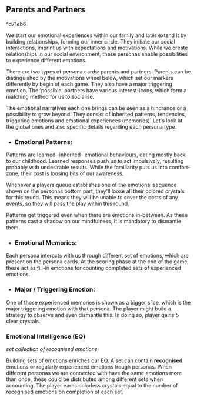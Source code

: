 ## Parents and Partners 
^d71eb6

We start our emotional experiences within our family and later extend it by building relationships, forming our inner circle. They initiate our social interactions, imprint us with expectations and motivations. While we create relationships in our social environment, these personas enable possibilities to experience different emotions. 

There are two types of persona cards: parents and partners. Parents can be distinguished by the motivations wheel below, which set our markers differently by begin of each game. They also have a major triggering emotion. The 'possible' partners have various interest-icons, which form a matching method for us to socialise.

The emotional narratives each one brings can be seen as a hindrance or a possibility to grow beyond. They consist of inherited patterns, tendencies, triggering emotions and emotional experiences (memories). Let's look at the global ones and also specific details regarding each persona type. 

- ### Emotional Patterns:

 Patterns are learned -inherited- emotional behaviours, dating mostly back to our childhood. Learned responses push us to act impulsively, resulting probably with undesirable results. While the familiarity puts us into comfort-zone, their cost is loosing bits of our awareness.
 
 Whenever a players queue establishes one of the emotional sequence shown on the personas bottom part, they'll loose all their colored crystals for this round. This means they will be unable to cover the costs of any events, so they will pass the play within this round.
 
 Patterns get triggered even when there are emotions in-between. As these patterns cast a shadow on our mindfulness, It is mandatory to dismantle them. 

- ### Emotional Memories:

Each persona interacts with us through different set of emotions, which are present on the persona cards. At the scoring phase at the end of the game, these act as fill-in emotions for counting completed sets of experienced emotions. 

- ### Major / Triggering Emotion:

One of those experienced memories is shown as a bigger slice, which is the major triggering emotion with that persona. The player might build a strategy to observe and even dismantle this. In doing so, player gains 5 clear crystals.
### Emotional Intelligence (EQ)
*set collection of recognised emotions*

Building sets of emotions enriches our EQ. A set can contain **recognised** emotions or  regularly experienced emotions trough personas. When different personas we are connected with have the same emotions more than once, these could be distributed among different sets when accounting. The player earns colorless crystals equal to the number of recognised emotions on completion of each set.

